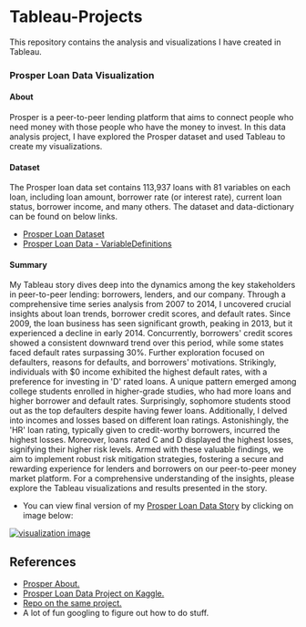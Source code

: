 # Tableau-Projects
This repository contains the analysis and visualizations I have created in Tableau.

### Prosper Loan Data Visualization
#### About
Prosper is a peer-to-peer lending platform that aims to connect people who need money with those people who have the money to invest. In this data analysis project, I have explored the Prosper dataset and used Tableau to create my visualizations.

#### Dataset
The Prosper loan data set contains 113,937 loans with 81 variables on each loan, including loan amount, borrower rate (or interest rate), current loan status, borrower income, and many others. The dataset and data-dictionary can be found on below links.
- [Prosper Loan Dataset](https://raw.githubusercontent.com/jubins/Tableau-Projects/master/ProsperLoanData/data/prosperLoanData.csv)
- [Prosper Loan Data - VariableDefinitions](https://github.com/jubins/Tableau-Projects/blob/master/ProsperLoanData/data/ProsperLoanData-VariableDefinitions.csv)

#### Summary
My Tableau story dives deep into the dynamics among the key stakeholders in peer-to-peer lending: borrowers, lenders, and our company. Through a comprehensive time series analysis from 2007 to 2014, I uncovered crucial insights about loan trends, borrower credit scores, and default rates.
Since 2009, the loan business has seen significant growth, peaking in 2013, but it experienced a decline in early 2014. Concurrently, borrowers' credit scores showed a consistent downward trend over this period, while some states faced default rates surpassing 30%.
Further exploration focused on defaulters, reasons for defaults, and borrowers' motivations. Strikingly, individuals with $0 income exhibited the highest default rates, with a preference for investing in 'D' rated loans. A unique pattern emerged among college students enrolled in higher-grade studies, who had more loans and higher borrower and default rates. Surprisingly, sophomore students stood out as the top defaulters despite having fewer loans.
Additionally, I delved into incomes and losses based on different loan ratings. Astonishingly, the 'HR' loan rating, typically given to credit-worthy borrowers, incurred the highest losses. Moreover, loans rated C and D displayed the highest losses, signifying their higher risk levels.
Armed with these valuable findings, we aim to implement robust risk mitigation strategies, fostering a secure and rewarding experience for lenders and borrowers on our peer-to-peer money market platform. For a comprehensive understanding of the insights, please explore the Tableau visualizations and results presented in the story.


- You can view final version of my [Prosper Loan Data Story](https://public.tableau.com/app/profile/angel.atungire/viz/DataPresentation-Lab_16911469010710/Sheet8?publish=yes) by clicking on image below:

[![visualization image](https://public.tableau.com/app/profile/angel.atungire/viz/DataPresentation-Lab_16911469010710/Sheet8?publish=yes)](https://public.tableau.com/app/profile/angel.atungire/viz/DataPresentation-Lab_16911469010710/Sheet8?publish=yes)



## References
- [Prosper About.](https://www.prosper.com/plp/about/contact-us/)
- [Prosper Loan Data Project on Kaggle.](https://www.kaggle.com/jschnessl/prosperloans)
- [Repo on the same project.](https://github.com/grace-pehl/ProsperLoan) 
- A lot of fun googling to figure out how to do stuff.
